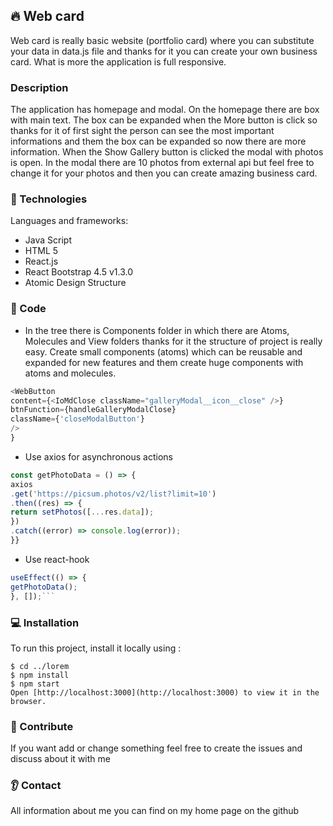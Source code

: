 <h2> 🔥 Web card </h2>

Web card is really basic website (portfolio card) where you can substitute your data in data.js file and thanks for it you can create your own business card. What is more the application is full responsive. 

###  Description
The application has homepage and modal. On the homepage there are box with main text. The box can be expanded when the More button is click so thanks for it of first sight the person can see the most important informations and them the box can be expanded so now there are more information. When the Show Gallery button is clicked the modal with photos is open. In the modal there are 10 photos from external api but feel free to change it for your photos and then you can create amazing business card. 
### :eyes: Technologies

Languages and frameworks:

- Java Script
- HTML 5
- React.js
- React Bootstrap 4.5 v1.3.0
- Atomic Design Structure

### :see_no_evil: Code

- In the tree there is Components folder in which there are Atoms, Molecules and View folders thanks for it the structure of project is really easy. Create small components (atoms) which can be reusable and expanded for new features and them create huge components with atoms and molecules.

```javascript
<WebButton
content={<IoMdClose className="galleryModal__icon__close" />}
btnFunction={handleGalleryModalClose}
className={'closeModalButton'}
/>
}
```

- Use axios for asynchronous actions

```javascript
const getPhotoData = () => {
axios
.get('https://picsum.photos/v2/list?limit=10')
.then((res) => {
return setPhotos([...res.data]);
})
.catch((error) => console.log(error));
}}
```

- Use react-hook

````javascript
useEffect(() => {
getPhotoData();
}, []);```
````
### 💻 Installation
To run this project, install it locally using :

```
$ cd ../lorem
$ npm install
$ npm start
Open [http://localhost:3000](http://localhost:3000) to view it in the browser.
```
### :couple: Contribute

If you want add or change something feel free to create the issues and discuss about it with me

### :ear: Contact
All information about me you can find on my home page on the github 
